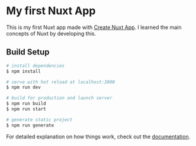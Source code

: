 # My first Nuxt App

This is my first Nuxt app made with [Create Nuxt App](https://github.com/nuxt/create-nuxt-app). I learned the main concepts of Nuxt by developing this.

## Build Setup

```bash
# install dependencies
$ npm install

# serve with hot reload at localhost:3000
$ npm run dev

# build for production and launch server
$ npm run build
$ npm run start

# generate static project
$ npm run generate
```

For detailed explanation on how things work, check out the [documentation](https://nuxtjs.org).
